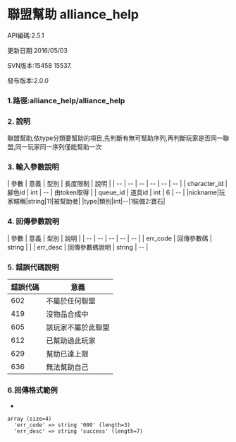 # 聯盟幫助 alliance_help




API編碼:2.5.1

> 


更新日期:2016/05/03

> 

SVN版本:15458 15537.

> 

發布版本:2.0.0
### 1.路徑:alliance_help/alliance_help

### 2. 說明
聯盟幫助,依type分類要幫助的項目,先判斷有無可幫助序列,再判斷玩家是否同一聯盟,同一玩家同一序列僅能幫助一次


### 3. 輸入參數說明


| 參數 | 意義 | 型別 | 長度限制 | 說明 |
| -- | -- | -- | -- | -- | -- |
| character_id | 腳色id | int | -- | 由token取得 |
| queue_id | 道具id | int | 6 | -- |
|nickname|玩家暱稱|string|11|被幫助者|
|type|類別|int|--|1裝備2:寶石|

### 4. 回傳參數說明
| 參數 | 意義 | 型別 | 說明 |
| -- | -- | -- | -- | -- |
| err_code | 回傳參數碼 | string |  |
| err_desc | 回傳參數碼說明 | string | -- |


### 5. 錯誤代碼說明
|錯誤代碼|意義|
|--|--|
|602|不屬於任何聯盟|
|419|沒物品合成中|
|605|該玩家不屬於此聯盟|
|612|已幫助過此玩家|
|629|幫助已達上限|
|636|無法幫助自己|




### 6.回傳格式範例

*

```
array (size=4)
  'err_code' => string '000' (length=3)
  'err_desc' => string 'success' (length=7)
  

```

